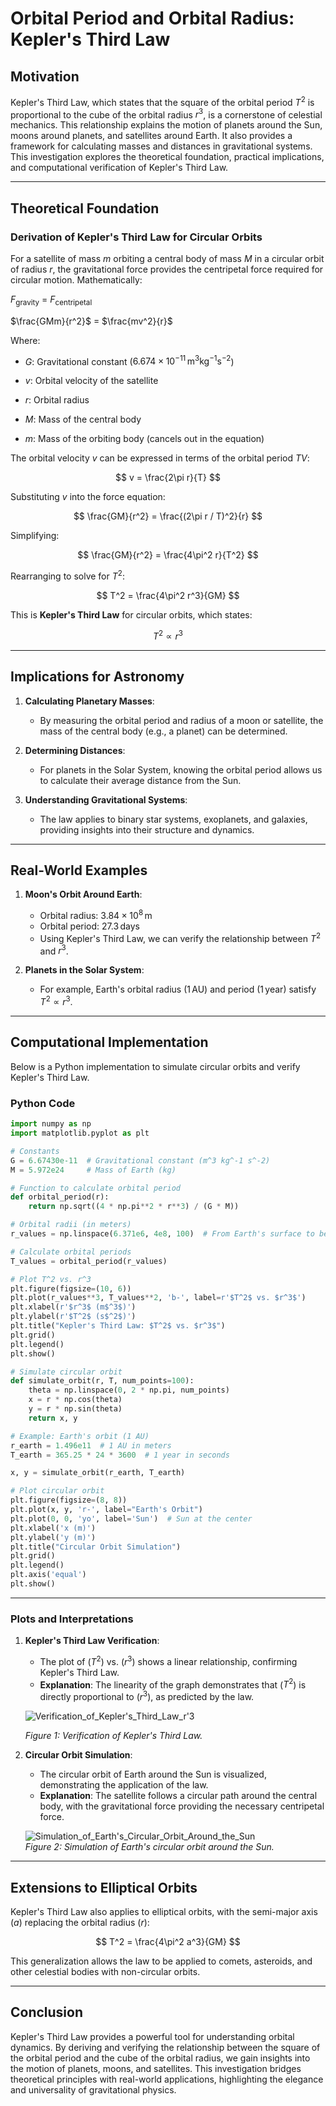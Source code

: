 # Orbital Period and Orbital Radius: Kepler's Third Law

## Motivation

Kepler's Third Law, which states that the square of the orbital period $T^2$ is proportional to the cube of the orbital radius $r^3$, is a cornerstone of celestial mechanics. This relationship explains the motion of planets around the Sun, moons around planets, and satellites around Earth. It also provides a framework for calculating masses and distances in gravitational systems. This investigation explores the theoretical foundation, practical implications, and computational verification of Kepler's Third Law.

---

## Theoretical Foundation

### Derivation of Kepler's Third Law for Circular Orbits

For a satellite of mass $m$ orbiting a central body of mass $M$ in a circular orbit of radius $r$, the gravitational force provides the centripetal force required for circular motion. Mathematically:

$F_{\text{gravity}}$ = $F_{\text{centripetal}}$

$\frac{GMm}{r^2}$ = $\frac{mv^2}{r}$

Where:

- $G$: Gravitational constant ($6.674 \times 10^{-11} \, \text{m}^3 \text{kg}^{-1} \text{s}^{-2}$)

- $v$: Orbital velocity of the satellite

- $r$: Orbital radius

- $M$: Mass of the central body

- $m$: Mass of the orbiting body (cancels out in the equation)

The orbital velocity $v$ can be expressed in terms of the orbital period $TV$:

$$
v = \frac{2\pi r}{T}
$$

Substituting $v$ into the force equation:

$$
\frac{GM}{r^2} = \frac{(2\pi r / T)^2}{r}
$$

Simplifying:

$$
\frac{GM}{r^2} = \frac{4\pi^2 r}{T^2}
$$

Rearranging to solve for $T^2$:

$$
T^2 = \frac{4\pi^2 r^3}{GM}
$$

This is **Kepler's Third Law** for circular orbits, which states:

$$
T^2 \propto r^3
$$

---

## Implications for Astronomy

1. **Calculating Planetary Masses**:
   - By measuring the orbital period and radius of a moon or satellite, the mass of the central body (e.g., a planet) can be determined.

2. **Determining Distances**:
   - For planets in the Solar System, knowing the orbital period allows us to calculate their average distance from the Sun.

3. **Understanding Gravitational Systems**:
   - The law applies to binary star systems, exoplanets, and galaxies, providing insights into their structure and dynamics.

---

## Real-World Examples

1. **Moon's Orbit Around Earth**:
   - Orbital radius: $3.84 \times 10^8 \, \text{m}$
   - Orbital period: $27.3 \, \text{days}$
   - Using Kepler's Third Law, we can verify the relationship between $T^2$ and $r^3$.

2. **Planets in the Solar System**:
   - For example, Earth's orbital radius ($1 \, \text{AU}$) and period ($1 \, \text{year}$) satisfy $T^2 \propto r^3$.

---

## Computational Implementation

Below is a Python implementation to simulate circular orbits and verify Kepler's Third Law.

### Python Code

```python
import numpy as np
import matplotlib.pyplot as plt

# Constants
G = 6.67430e-11  # Gravitational constant (m^3 kg^-1 s^-2)
M = 5.972e24     # Mass of Earth (kg)

# Function to calculate orbital period
def orbital_period(r):
    return np.sqrt((4 * np.pi**2 * r**3) / (G * M))

# Orbital radii (in meters)
r_values = np.linspace(6.371e6, 4e8, 100)  # From Earth's surface to beyond the Moon's orbit

# Calculate orbital periods
T_values = orbital_period(r_values)

# Plot T^2 vs. r^3
plt.figure(figsize=(10, 6))
plt.plot(r_values**3, T_values**2, 'b-', label=r'$T^2$ vs. $r^3$')
plt.xlabel(r'$r^3$ (m$^3$)')
plt.ylabel(r'$T^2$ (s$^2$)')
plt.title("Kepler's Third Law: $T^2$ vs. $r^3$")
plt.grid()
plt.legend()
plt.show()

# Simulate circular orbit
def simulate_orbit(r, T, num_points=100):
    theta = np.linspace(0, 2 * np.pi, num_points)
    x = r * np.cos(theta)
    y = r * np.sin(theta)
    return x, y

# Example: Earth's orbit (1 AU)
r_earth = 1.496e11  # 1 AU in meters
T_earth = 365.25 * 24 * 3600  # 1 year in seconds

x, y = simulate_orbit(r_earth, T_earth)

# Plot circular orbit
plt.figure(figsize=(8, 8))
plt.plot(x, y, 'r-', label="Earth's Orbit")
plt.plot(0, 0, 'yo', label='Sun')  # Sun at the center
plt.xlabel('x (m)')
plt.ylabel('y (m)')
plt.title("Circular Orbit Simulation")
plt.grid()
plt.legend()
plt.axis('equal')
plt.show()
```

---

### Plots and Interpretations

1. **Kepler's Third Law Verification**:
   - The plot of \($T^2$\) vs. \($r^3$\) shows a linear relationship, confirming Kepler's Third Law.
   - **Explanation**: The linearity of the graph demonstrates that \($T^2$\) is directly proportional to \($r^3$\), as predicted by the law.

   ![Verification_of_Kepler's_Third_Law_r'3](../../_pics/Verification_of_Kepler's_Third_Law_r'3.png) 
    
   *Figure 1: Verification of Kepler's Third Law.*

2. **Circular Orbit Simulation**:
   - The circular orbit of Earth around the Sun is visualized, demonstrating the application of the law.
   - **Explanation**: The satellite follows a circular path around the central body, with the gravitational force providing the necessary centripetal force.

   ![Simulation_of_Earth's_Circular_Orbit_Around_the_Sun](../../_pics/Simulation_of_Earth's_Circular_Orbit_Around_the_Sun.png)  
   *Figure 2: Simulation of Earth's circular orbit around the Sun.*

---

## Extensions to Elliptical Orbits

Kepler's Third Law also applies to elliptical orbits, with the semi-major axis \($a$\) replacing the orbital radius \($r$\):

$$
T^2 = \frac{4\pi^2 a^3}{GM}
$$

This generalization allows the law to be applied to comets, asteroids, and other celestial bodies with non-circular orbits.

---

## Conclusion

Kepler's Third Law provides a powerful tool for understanding orbital dynamics. By deriving and verifying the relationship between the square of the orbital period and the cube of the orbital radius, we gain insights into the motion of planets, moons, and satellites. This investigation bridges theoretical principles with real-world applications, highlighting the elegance and universality of gravitational physics.

```